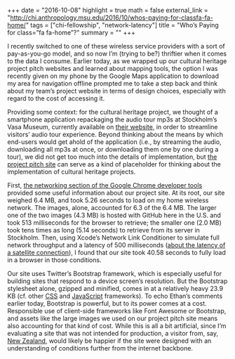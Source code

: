 +++
date = "2016-10-08"
highlight = true
math = false
external_link = "http://chi.anthropology.msu.edu/2016/10/whos-paying-for-classfa-fa-home/"
tags = ["chi-fellowship", "network-latency"]
title = "Who’s Paying for class=”fa fa-home”?"
summary = ""
+++

I recently switched to one of these wireless service providers with a sort of pay-as-you-go model, and so now I’m (trying to be?) thriftier when it comes to the data I consume. Earlier today, as we wrapped up our cultural heritage project pitch websites and learned about mapping tools, the option I was recently given on my phone by the Google Maps application to download my area for navigation offline prompted me to take a step back and think about my team’s project website in terms of design choices, especially with regard to the cost of accessing it.

Providing some context: for the cultural heritage project, we thought of a smartphone application repackaging the audio tour mp3s at Stockholm’s Vasa Museum, currently available on [their website](http://www.vasamuseet.se/en), in order to streamline visitors’ audio tour experience. Beyond thinking about the means by which end-users would get ahold of the application (i.e., by streaming the audio, downloading all mp3s at once, or downloading them one by one during a tour), we did not get too much into the details of implementation, but [the project pitch site](https://bijanisa.github.io/vasa-redux) can serve as a kind of placeholder for thinking about the implementation of cultural heritage projects.

First, [the networking section of the Google Chrome developer tools](https://developers.google.com/web/tools/chrome-devtools/network-performance/resource-loading) provided some useful information about our project site. At its root, our site weighed 6.4 MB, and took 5.26 seconds to load on my home wireless network. The images, alone, accounted for 6.3 of the 6.4 MB. The larger one of the two images (4.3 MB) is hosted with GitHub here in the U.S. and took 513 milliseconds for the browser to retrieve; the smaller one (2.0 MB) took tens times as long (5.14 seconds) to retrieve from its server in Stockholm. Then, using Xcode’s Network Link Conditioner to simulate full network throughput and a latency of 500 milliseconds ([about the latency of a satellite connection](http://compnetworking.about.com/od/speedtests/a/network_latency.htm)), I found that our site took 40.58 seconds to fully load in a browser in those conditions.

Our site uses Twitter’s Bootstrap framework, which is especially useful for building sites that respond to a device screen’s resolution. But the Bootstrap stylesheet alone, gzipped and minified, comes in at a relatively heavy 23.9 KB (cf. other [CSS](https://en.wikipedia.org/wiki/CSS_frameworks) and [JavaScript](https://en.wikipedia.org/wiki/Comparison_of_JavaScript_frameworks) frameworks). To echo Ethan’s comments earlier today, Bootstrap is powerful, but to its power comes at a cost. Responsible use of client-side frameworks like Font Awesome or Bootstrap, and assets like the large images we used on our project pitch site means also accounting for that kind of cost. While this is all a bit artificial, since I’m evaluating a site that was not intended for production, a visitor from, say, [New Zealand](https://devchat.tv/js-jabber/114-jsj-asynchronous-ui-and-non-blocking-interactions-with-elliott-kember), would likely be happier if the site were designed with an understanding of conditions further from the internet backbone.
